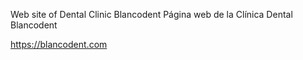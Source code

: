Web site of Dental Clinic Blancodent
Página web de la Clínica Dental Blancodent


https://blancodent.com
